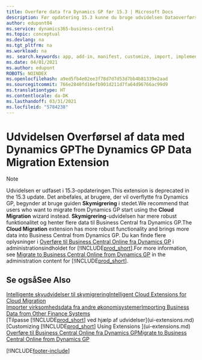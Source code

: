 ```yaml
---
title: Overføre data fra Dynamics GP før 15.3 | Microsoft Docs
description: Før opdatering 15.3 kunne du bruge udvidelsen Dataoverførsel i Dynamics GP til at overføre debitorer, kreditorer, lagervarer, finanskonti, åbne transaktioner for tilgodehavender og skyldige beløb fra Dynamics GP til Business Central.
author: edupont04
ms.service: dynamics365-business-central
ms.topic: conceptual
ms.devlang: na
ms.tgt_pltfrm: na
ms.workload: na
ms. search.keywords: app, add-in, manifest, customize, import, implement
ms.date: 04/01/2021
ms.author: edupont
ROBOTS: NOINDEX
ms.openlocfilehash: a9ed5fb4e02ee3f78d7d7d53d7bb4b81339e2aad
ms.sourcegitcommit: 766e2840fd16efb901d211d7fa64d96766ac99d9
ms.translationtype: HT
ms.contentlocale: da-DK
ms.lasthandoff: 03/31/2021
ms.locfileid: "5784238"
---
```

# <a name="the-dynamics-gp-data-migration-extension"></a><span data-ttu-id="8f49b-103">Udvidelsen Overførsel af data med Dynamics GP</span><span class="sxs-lookup"><span data-stu-id="8f49b-103">The Dynamics GP Data Migration Extension</span></span>

> [!NOTE]
> <span data-ttu-id="8f49b-104">Udvidelsen er udfaset i 15.3-opdateringen.</span><span class="sxs-lookup"><span data-stu-id="8f49b-104">This extension is deprecated in the 15.3 update.</span></span> <span data-ttu-id="8f49b-105">Det anbefales, at brugere, der vil overflytte fra Dynamics GP, begynder at bruge guiden **Skymigrering** i stedet.</span><span class="sxs-lookup"><span data-stu-id="8f49b-105">We recommend that users who want to migrate from Dynamics GP start using the **Cloud Migration** wizard instead.</span></span> <span data-ttu-id="8f49b-106">**Skymigrering**-udvidelsen har mere robust funktionalitet og henter flere data til Business Central fra Dynamics GP.</span><span class="sxs-lookup"><span data-stu-id="8f49b-106">The **Cloud Migration** extension has more robust functionality and brings more data into Business Central from Dynamics GP.</span></span> <span data-ttu-id="8f49b-107">Du kan finde flere oplysninger i [Overføre til Business Central Online fra Dynamics GP](/dynamics365/business-central/dev-itpro/administration/migrate-dynamics-gp) i administrationsindholdet for [!INCLUDE[prod_short](includes/prod_short.md)].</span><span class="sxs-lookup"><span data-stu-id="8f49b-107">For more information, see [Migrate to Business Central Online from Dynamics GP](/dynamics365/business-central/dev-itpro/administration/migrate-dynamics-gp) in the administration content for [!INCLUDE[prod_short](includes/prod_short.md)].</span></span>

## <a name="see-also"></a><span data-ttu-id="8f49b-108">Se også</span><span class="sxs-lookup"><span data-stu-id="8f49b-108">See Also</span></span>

[<span data-ttu-id="8f49b-109">Intelligente skyudvidelser til skymigrering</span><span class="sxs-lookup"><span data-stu-id="8f49b-109">Intelligent Cloud Extensions for Cloud Migration</span></span>](ui-extensions-data-replication.md)  
[<span data-ttu-id="8f49b-110">Importer virksomhedsdata fra andre økonomisystemer</span><span class="sxs-lookup"><span data-stu-id="8f49b-110">Importing Business Data from Other Finance Systems</span></span>](across-import-data-configuration-packages.md)  
<span data-ttu-id="8f49b-111">[Tilpasse [!INCLUDE[prod_short](includes/prod_short.md)] ved hjælp af udvidelser](ui-extensions.md)</span><span class="sxs-lookup"><span data-stu-id="8f49b-111">[Customizing [!INCLUDE[prod_short](includes/prod_short.md)] Using Extensions ](ui-extensions.md)</span></span>  
[<span data-ttu-id="8f49b-112">Overføre til Business Central Online fra Dynamics GP</span><span class="sxs-lookup"><span data-stu-id="8f49b-112">Migrate to Business Central Online from Dynamics GP</span></span>](/dynamics365/business-central/dev-itpro/administration/migrate-dynamics-gp)  


[!INCLUDE[footer-include](includes/footer-banner.md)]